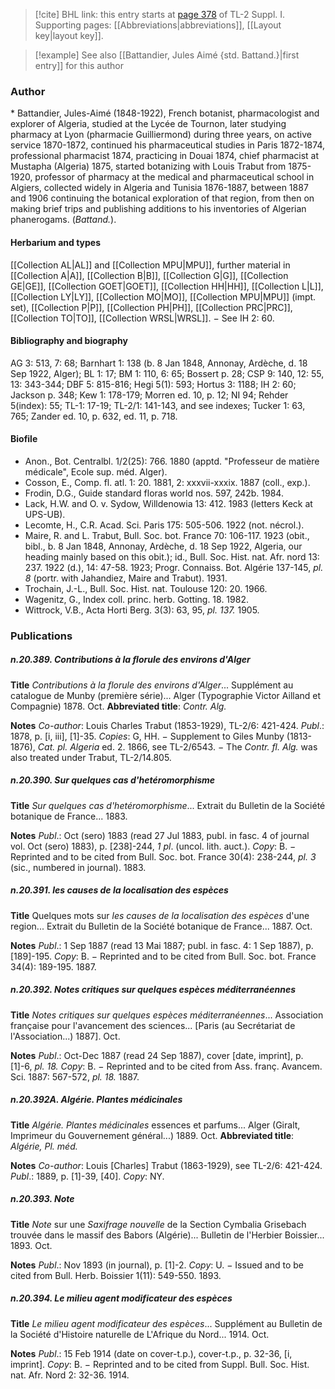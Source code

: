 > [!cite] BHL link: this entry starts at [page 378](https://www.biodiversitylibrary.org/item/103858#page/390/mode/1up) of TL-2 Suppl. I.
> Supporting pages: [[Abbreviations|abbreviations]], [[Layout key|layout key]].

> [!example] See also [[Battandier, Jules Aimé {std. Battand.}|first entry]] for this author

### Author

\* Battandier, Jules-Aimé (1848-1922), French botanist, pharmacologist and explorer of Algeria, studied at the Lycée de Tournon, later studying pharmacy at Lyon (pharmacie Guilliermond) during three years, on active service 1870-1872, continued his pharmaceutical studies in Paris 1872-1874, professional pharmacist 1874, practicing in Douai 1874, chief pharmacist at Mustapha (Algeria) 1875, started botanizing with Louis Trabut from 1875-1920, professor of pharmacy at the medical and pharmaceutical school in Algiers, collected widely in Algeria and Tunisia 1876-1887, between 1887 and 1906 continuing the botanical exploration of that region, from then on making brief trips and publishing additions to his inventories of Algerian phanerogams. (*Battand.*).

#### Herbarium and types

[[Collection AL|AL]] and [[Collection MPU|MPU]], further material in [[Collection A|A]], [[Collection B|B]], [[Collection G|G]], [[Collection GE|GE]], [[Collection GOET|GOET]], [[Collection HH|HH]], [[Collection L|L]], [[Collection LY|LY]], [[Collection MO|MO]], [[Collection MPU|MPU]] (impt. set), [[Collection P|P]], [[Collection PH|PH]], [[Collection PRC|PRC]], [[Collection TO|TO]], [[Collection WRSL|WRSL]]. − See IH 2: 60.

#### Bibliography and biography

AG 3: 513, 7: 68; Barnhart 1: 138 (b. 8 Jan 1848, Annonay, Ardèche, d. 18 Sep 1922, Alger); BL 1: 17; BM 1: 110, 6: 65; Bossert p. 28; CSP 9: 140, 12: 55, 13: 343-344; DBF 5: 815-816; Hegi 5(1): 593; Hortus 3: 1188; IH 2: 60; Jackson p. 348; Kew 1: 178-179; Morren ed. 10, p. 12; NI 94; Rehder 5(index): 55; TL-1: 17-19; TL-2/1: 141-143, and see indexes; Tucker 1: 63, 765; Zander ed. 10, p. 632, ed. 11, p. 718.

#### Biofile

- Anon., Bot. Centralbl. 1/2(25): 766. 1880 (apptd. "Professeur de matière médicale", Ecole sup. méd. Alger).
- Cosson, E., Comp. fl. atl. 1: 20. 1881, 2: xxxvii-xxxix. 1887 (coll., exp.).
- Frodin, D.G., Guide standard floras world nos. 597, 242b. 1984.
- Lack, H.W. and O. v. Sydow, Willdenowia 13: 412. 1983 (letters Keck at UPS-UB).
- Lecomte, H., C.R. Acad. Sci. Paris 175: 505-506. 1922 (not. nécrol.).
- Maire, R. and L. Trabut, Bull. Soc. bot. France 70: 106-117. 1923 (obit., bibl., b. 8 Jan 1848, Annonay, Ardèche, d. 18 Sep 1922, Algeria, our heading mainly based on this obit.); id., Bull. Soc. Hist. nat. Afr. nord 13: 237. 1922 (d.), 14: 47-58. 1923; Progr. Connaiss. Bot. Algérie 137-145, *pl. 8* (portr. with Jahandiez, Maire and Trabut). 1931.
- Trochain, J.-L., Bull. Soc. Hist. nat. Toulouse 120: 20. 1966.
- Wagenitz, G., Index coll. princ. herb. Gotting. 18. 1982.
- Wittrock, V.B., Acta Horti Berg. 3(3): 63, 95, *pl. 137.* 1905.

### Publications

##### n.20.389. Contributions à la florule des environs d'Alger

**Title**
*Contributions à la florule des environs d'Alger*... Supplément au catalogue de Munby (première série)... Alger (Typographie Victor Ailland et Compagnie) 1878. Oct.
**Abbreviated title**: *Contr. Alg.*

**Notes**
*Co-author*: Louis Charles Trabut (1853-1929), TL-2/6: 421-424.
*Publ*.: 1878, p. \[i, iii\], \[1\]-35. *Copies*: G, HH. − Supplement to Giles Munby (1813-1876), *Cat. pl. Algeria* ed. 2. 1866, see TL-2/6543. − The *Contr. fl. Alg.* was also treated under Trabut, TL-2/14.805.

##### n.20.390. Sur quelques cas d'hetéromorphisme

**Title**
*Sur quelques cas d'hetéromorphisme*... Extrait du Bulletin de la Société botanique de France... 1883.

**Notes**
*Publ*.: Oct (sero) 1883 (read 27 Jul 1883, publ. in fasc. 4 of journal vol. Oct (sero) 1883), p. \[238\]-244, *1 pl*. (uncol. lith. auct.). *Copy*: B. − Reprinted and to be cited from Bull. Soc. bot. France 30(4): 238-244, *pl. 3* (sic., numbered in journal). 1883.

##### n.20.391. les causes de la localisation des espèces

**Title**
Quelques mots sur *les causes de la localisation des espèces* d'une region... Extrait du Bulletin de la Société botanique de France... 1887. Oct.

**Notes**
*Publ*.: 1 Sep 1887 (read 13 Mai 1887; publ. in fasc. 4: 1 Sep 1887), p. \[189\]-195. *Copy*: B. − Reprinted and to be cited from Bull. Soc. bot. France 34(4): 189-195. 1887.

##### n.20.392. Notes critiques sur quelques espèces méditerranéennes

**Title**
*Notes critiques sur quelques espèces méditerranéennes*... Association française pour l'avancement des sciences... \[Paris (au Secrétariat de l'Association...) 1887\]. Oct.

**Notes**
*Publ*.: Oct-Dec 1887 (read 24 Sep 1887), cover \[date, imprint\], p. \[1\]-6, *pl. 18.* *Copy*: B. − Reprinted and to be cited from Ass. franç. Avancem. Sci. 1887: 567-572, *pl. 18.* 1887.

##### n.20.392A. Algérie. Plantes médicinales

**Title**
*Algérie. Plantes médicinales* essences et parfums... Alger (Giralt, Imprimeur du Gouvernement général...) 1889. Oct.
**Abbreviated title**: *Algérie, Pl. méd.*

**Notes**
*Co-author*: Louis \[Charles\] Trabut (1863-1929), see TL-2/6: 421-424.
*Publ*.: 1889, p. \[1\]-39, \[40\]. *Copy*: NY.

##### n.20.393. Note

**Title**
*Note* sur une *Saxifrage nouvelle* de la Section Cymbalia Grisebach trouvée dans le massif des Babors (Algérie)... Bulletin de l'Herbier Boissier... 1893. Oct.

**Notes**
*Publ*.: Nov 1893 (in journal), p. \[1\]-2. *Copy*: U. − Issued and to be cited from Bull. Herb. Boissier 1(11): 549-550. 1893.

##### n.20.394. Le milieu agent modificateur des espèces

**Title**
*Le milieu agent modificateur des espèces*... Supplément au Bulletin de la Société d'Histoire naturelle de L'Afrique du Nord... 1914. Oct.

**Notes**
*Publ*.: 15 Feb 1914 (date on cover-t.p.), cover-t.p., p. 32-36, \[i, imprint\]. *Copy*: B. − Reprinted and to be cited from Suppl. Bull. Soc. Hist. nat. Afr. Nord 2: 32-36. 1914.

